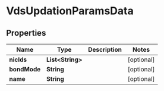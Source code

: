 

# VdsUpdationParamsData


## Properties

Name | Type | Description | Notes
------------ | ------------- | ------------- | -------------
**nicIds** | **List&lt;String&gt;** |  |  [optional]
**bondMode** | **String** |  |  [optional]
**name** | **String** |  |  [optional]



